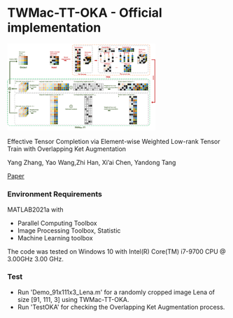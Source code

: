 # TWMac-TT-OKA - Official implementation
<img src=".\illustration\flow.png" alt="image" style="zoom:33%;" />

Effective Tensor Completion via Element-wise Weighted Low-rank Tensor Train with Overlapping Ket Augmentation

Yang Zhang, Yao Wang,Zhi Han, Xi’ai Chen, Yandong Tang

[Paper](https://arxiv.org/abs/2109.05736)


### Environment Requirements

MATLAB2021a with 

- Parallel Computing Toolbox
- Image Processing Toolbox, Statistic 
- Machine Learning toolbox

The code was tested on Windows 10 with Intel(R) Core(TM) i7-9700 CPU @ 3.00GHz   3.00 GHz.

### Test

- Run 'Demo_91x111x3_Lena.m' for a randomly cropped image Lena of size [91, 111, 3] using TWMac-TT-OKA.
- Run 'TestOKA' for checking the Overlapping Ket Augmentation process.






